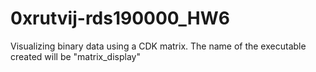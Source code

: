 <!---
   Filename:  README.md  
   Date:      04/28/2020
   Author:    Rutvij Shah
   Email:     rutvij.shah@utdallas.edu
   Course:    CS3377.502 Spring 2020
   Version:   1.0
   Copyright: 2020, All Rights Reserved

 Description:
 		GitHub compatible markdown syntax Readme file.
-->

# 0xrutvij-rds190000_HW6
Visualizing binary data using a CDK matrix.
The name of the executable created will be "matrix_display"
